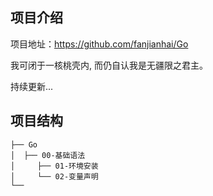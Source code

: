 ## 项目介绍

项目地址：https://github.com/fanjianhai/Go

我可闭于一核桃壳内, 而仍自认我是无疆限之君主。

持续更新... 

## 项目结构

```
├── Go
│  ├── 00-基础语法
│     ├── 01-环境安装
│	  └── 02-变量声明
└──
```



